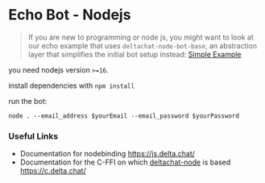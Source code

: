# Echo Bot - Nodejs

> If you are new to programming or node js, you might want to look at our echo example that uses `deltachat-node-bot-base`, an abstraction layer that simplifies the initial bot setup instead: [Simple Example](../nodejs_bot_base)

you need nodejs version `>=16`.

install dependencies with `npm install`

run the bot:

```
node . --email_address $yourEmail --email_password $yourPassword
```

### Useful Links

- Documentation for nodebinding https://js.delta.chat/
- Documentation for the C-FFI on which [deltachat-node](https://github.com/deltachat/deltachat-node) is based https://c.delta.chat/
